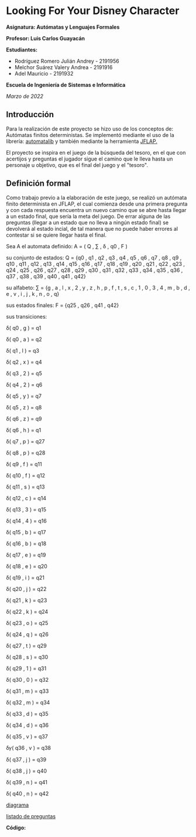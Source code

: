 # Looking For Your Disney Character
**Asignatura: Autómatas y Lenguajes Formales**

**Profesor: Luis Carlos Guayacán**

**Estudiantes:**
- Rodríguez Romero Julián Andrey - 2191956
- Melchor Suárez Valery Andrea - 2191916
- Adel Mauricio - 2191932

**Escuela de Ingeniería de Sistemas e Informática**

*Marzo de 2022*

## Introducción
Para la realización de este proyecto se hizo uso de los conceptos de: Autómatas finitos deterministas. Se implementó mediante el uso de la librería: [automatalib]() y también mediante la herramienta [JFLAP.](https://softfamous.com/postdownload-file/jflap/8447/3913/) 

El proyecto se inspira en el juego de la búsqueda del tesoro, en el que con acertijos y preguntas el jugador sigue el camino que le lleva hasta un personaje u objetivo, que es el final del juego y el "tesoro".

## Definición formal
Como trabajo previo a la elaboración de este juego, se realizó un autómata finito determinista en JFLAP, el cual comienza desde una primera pregunta y con cada respuesta encuentra un nuevo camino que se abre hasta llegar a un estado final, que sería la meta del juego. 
De errar alguna de las preguntas (llegar a un estado que no lleva a ningún estado final) se devolverá al estado incial, de tal manera que no puede haber errores al contestar si se quiere llegar hasta el final. 

Sea A el automata definido: A = ( Q , ∑ , δ , q0 , F ) 

su conjunto de estados: Q = {q0 , q1 , q2 , q3 , q4 , q5 , q6 , q7 , q8 , q9 , q10 , q11 , q12 , q13 , q14 , q15 , q16 , q17 , q18 , q19 , q20 , q21 , q22 , q23 , q24 , q25 , q26 , q27 , q28 , q29 , q30 , q31 , q32 , q33 , q34 , q35 , q36 , q37 , q38 , q39 , q40 , q41 , q42}

su alfabeto: ∑ = {g , a , l , x , 2 , y , z , h , p , f , t , s , c , 1 , 0 , 3 , 4 , m , b , d , e , v ,  i ,  j ,  k , n , o , q}

sus estados finales: F = {q25 , q26 , q41 , q42}

sus transiciones:

δ( q0 , g ) = q1

δ( q0 , a ) = q2

δ( q1 ,  l ) = q3

δ( q2 , x ) = q4

δ( q3 , 2 ) = q5

δ( q4 , 2 ) = q6

δ( q5 , y ) = q7

δ( q5 , z ) = q8

δ( q6 , z ) = q9

δ( q6 , h ) = q1

δ( q7 , p ) = q27

δ( q8 , p ) = q28

δ( q9 , f ) = q11

δ( q10 , f ) = q12

δ( q11 , s ) = q13

δ( q12 , c ) = q14

δ( q13 , 3 ) = q15

δ( q14 , 4 ) = q16

δ( q15 , b ) = q17

δ( q16 , b ) = q18

δ( q17 , e ) = q19

δ( q18 , e ) = q20

δ( q19 , i ) = q21

δ( q20 , j ) = q22

δ( q21 , k ) = q23

δ( q22 , k ) = q24

δ( q23 , o ) = q25

δ( q24 , q ) = q26

δ( q27 , t ) = q29

δ( q28 , s ) = q30

δ( q29 , 1 ) = q31

δ( q30 , 0 ) = q32

δ( q31 , m ) = q33

δ( q32 , m ) = q34

δ( q33 , d ) = q35

δ( q34 , d ) = q36

δ( q35 , v ) = q37

δ𝛾( q36 , v ) = q38

δ( q37 , j ) = q39

δ( q38 , j ) = q40

δ( q39 , n ) = q41

δ( q40 , n ) = q42



[diagrama](https://drive.google.com/file/d/1L84QrK-ZzK6i7SItDVY4-i_CtHq1usYo/view?usp=sharing)

[listado de preguntas](https://drive.google.com/file/d/1cjxeoveqF0qUlD7x8UZh7IiKzrFdxMNw/view?usp=sharing)

**Código:**

